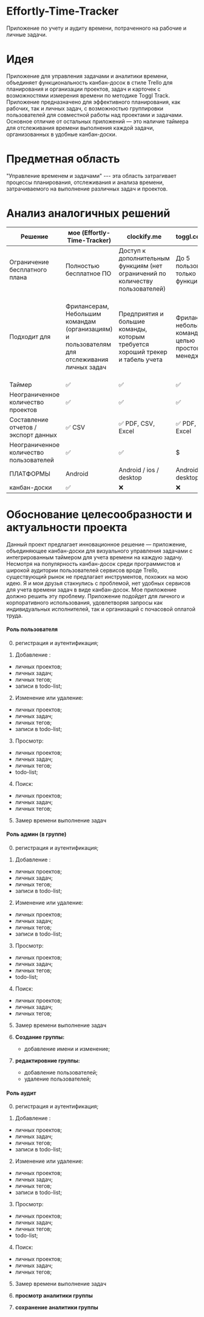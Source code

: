 # Effortly-Time-Tracker

Приложение по учету и аудиту времени, потраченного на рабочие и личные задачи.

# Идея

Приложение для управления задачами и аналитики времени, объединяет функциональность канбан-досок в стиле Trello для планирования и организации проектов, задач и карточек с возможностями измерения времени по методике Toggl Track.
Приложение предназначено для эффективного планирования, как рабочих, так и личных задач, с возможностью группировки пользователей для совместной работы над проектами и задачами.
Основное отличие от остальных приложений — это наличие таймера для отслеживания времени выполнения каждой задачи, организованных в удобные канбан-доски.

# Предметная область

"Управление временем и задачами" --- эта область затрагивает процессы планирования, отслеживания и анализа времени, затрачиваемого на выполнение различных задач и проектов.

# Анализ аналогичных решений

| Решение      | мое (Effortly-Time-Tracker) | clockify.me | toggl.com/track | timecamp.com | trello.com |
|-| -|-|-|-|-|
|Ограничение бесплатного плана | Полностью бесплатное ПО | Доступ к дополнительным функциям (нет ограничений по количеству пользователей)|До 5 пользователей, только базовые функции|I пользователь, основные функции учета времени| Минимальные возможности по организации и управление  групп и проектов|
|Подходит для| Фрилансерам, Небольшим командам (организациям) и пользователям для отслеживания личных задач  |Предприятия и большие команды, которым требуется хороший трекер и табель учета|Фрилансерам и небольшим командам, с целью простого тайм-менеджмента|Малые предприятия, которым нужен простой тайм-менеджмент, мониторинг работников, выставление счетов|Индивидуальные пользователи и команды для управления проектами и задачами |
|Таймер| ✅ | ✅|✅|✅|❌|
|Неограниченное количество проектов| ✅|✅|✅|$|$|
|Составление отчетов / экспорт данных|✅ CSV | ✅ PDF, CSV, Excel | ✅ PDF, CSV; $ Excel| ✅ \$ PDF, $ Excel|❌ JSON и $CSV|
|Неограниченное количество пользователей| ✅ |✅|$|$|$|
|ПЛАТФОРМЫ | Android |Android / ios / desktop |Android / ios / desktop| Android / ios / desktop | Android / ios |
|канбан-доски| ✅|❌|❌|❌|✅|

# Обоснование целесообразности и актуальности проекта

Данный проект предлагает инновационное решение — приложение, объединяющее канбан-доски для визуального управления задачами с интегрированным таймером для учета времени на каждую задачу.
Несмотря на популярность канбан-досок среди программистов и широкой аудитории пользователей сервисов вроде Trello, существующий рынок не предлагает инструментов, похожих на мою идею.
Я и мои друзья стакнулись с проблемой, нет удобных сервисов для учета времени задач в виде канбан-досок. Мое приложение должно решить эту проблему. 
 Приложение подойдет для личного и корпоративного использования, удовлетворяя запросы как индивидуальных исполнителей, так и организаций с почасовой оплатой труда.


#### Роль пользователя

0) регистрация и аутентификация;

1) Добавление :

- личных проектов;
- личных задач;
- личных тегов;
- записи в todo-list;

2) Изменение или удаление:

- личных проектов;
- личных задач;
- личных тегов;
- записи в todo-list;

3) Просмотр:

- личных проектов;
- личных задач;
- личных тегов;
- todo-list;

4) Поиск:

- личных проектов;
- личных задач;
- личных тегов;

5) Замер времени выполнение задач

#### Роль админ (в группе)

0) регистрация и аутентификация;

1) Добавление :

- личных проектов;
- личных задач;
- личных тегов;
- записи в todo-list;

2) Изменение или удаление:

- личных проектов;
- личных задач;
- личных тегов;
- записи в todo-list;

3) Просмотр:

- личных проектов;
- личных задач;
- личных тегов;
- todo-list;

4) Поиск:

- личных проектов;
- личных задач;
- личных тегов;

5) Замер времени выполнение задач

6) **Создание группы:**
    - добавление имени и изменение;

7) **редактировние группы:**
    - добавление пользователей;
    - удаление пользователей;

#### Роль аудит

0) регистрация и аутентификация;

1) Добавление :

- личных проектов;
- личных задач;
- личных тегов;
- записи в todo-list;

2) Изменение или удаление:

- личных проектов;
- личных задач;
- личных тегов;
- записи в todo-list;

3) Просмотр:

- личных проектов;
- личных задач;
- личных тегов;
- todo-list;

4) Поиск:

- личных проектов;
- личных задач;
- личных тегов;

5) Замер времени выполнение задач

6) **просмотр аналитики группы**

7) **сохранение аналитики группы**
